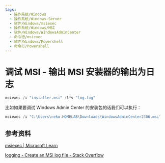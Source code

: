 ```yaml
---
tags:
  - 操作系统/Windows
  - 操作系统/Windows-Server
  - 软件/Windows/msiexec
  - 操作系统/Windows/MSI
  - 软件/Windows/WindowsAdminCenter
  - 命令行/msiexec
  - 软件/Windows/Powershell
  - 命令行/Powershell
---
```

# 调试 MSI - 输出 MSI 安装器的输出为日志

```powershell
msiexec /i "installer.msi" /l*v "log.log"
```

比如如果要调试 Windows Admin Center 的安装包的话我们可以执行：

```powershell
msiexec /i "C:\Users\neko.HOMELAB\Downloads\WindowsAdminCenter2306.msi" /l*v "log.log"
```

## 参考资料

[msiexec | Microsoft Learn](https://learn.microsoft.com/en-us/windows-server/administration/windows-commands/msiexec#logging-options)

[logging - Create an MSI log file - Stack Overflow](https://stackoverflow.com/questions/7126077/create-an-msi-log-file>)